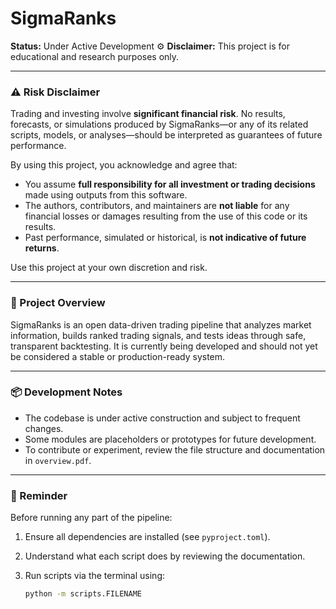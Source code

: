 # SigmaRanks

**Status:** Under Active Development ⚙️
**Disclaimer:** This project is for educational and research purposes only.

---

### ⚠️ Risk Disclaimer

Trading and investing involve **significant financial risk**.
No results, forecasts, or simulations produced by SigmaRanks—or any of its related scripts, models, or analyses—should be interpreted as guarantees of future performance.

By using this project, you acknowledge and agree that:

* You assume **full responsibility for all investment or trading decisions** made using outputs from this software.
* The authors, contributors, and maintainers are **not liable** for any financial losses or damages resulting from the use of this code or its results.
* Past performance, simulated or historical, is **not indicative of future returns**.

Use this project at your own discretion and risk.

---

### 🧩 Project Overview

SigmaRanks is an open data-driven trading pipeline that analyzes market information, builds ranked trading signals, and tests ideas through safe, transparent backtesting. It is currently being developed and should not yet be considered a stable or production-ready system.

---

### 📦 Development Notes

* The codebase is under active construction and subject to frequent changes.
* Some modules are placeholders or prototypes for future development.
* To contribute or experiment, review the file structure and documentation in `overview.pdf`.

---

### 🧠 Reminder

Before running any part of the pipeline:

1. Ensure all dependencies are installed (see `pyproject.toml`).
2. Understand what each script does by reviewing the documentation.
3. Run scripts via the terminal using:

   ```bash
   python -m scripts.FILENAME
   ```
